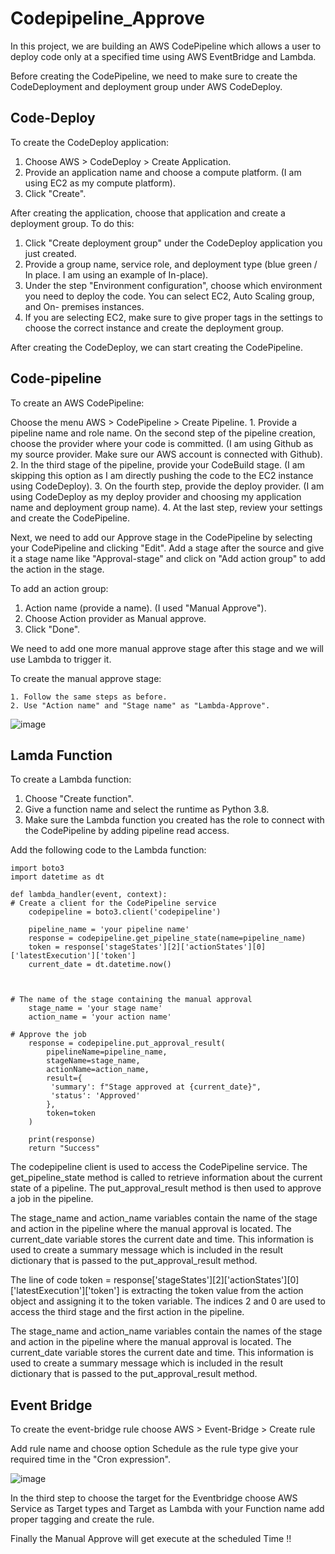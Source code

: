 # Codepipeline_Approve

In this project, we are building an AWS CodePipeline which allows a user to deploy code only at a specified time using AWS EventBridge and Lambda.

Before creating the CodePipeline, we need to make sure to create the CodeDeployment and deployment group under AWS CodeDeploy.

## Code-Deploy

To create the CodeDeploy application:

   1. Choose AWS > CodeDeploy > Create Application.
   2. Provide an application name and choose a compute platform. (I am using EC2 as my compute platform).
   3. Click "Create".

After creating the application, choose that application and create a deployment group. To do this:

   1. Click "Create deployment group" under the CodeDeploy application you just created.
   2. Provide a group name, service role, and deployment type (blue green / In place. I am using an example of In-place).
   3. Under the step "Environment configuration", choose which environment you need to deploy the code. You can select EC2, Auto Scaling group, and On-  premises instances.
   4. If you are selecting EC2, make sure to give proper tags in the settings to choose the correct instance and create the deployment group.

After creating the CodeDeploy, we can start creating the CodePipeline.

## Code-pipeline

To create an AWS CodePipeline:

 Choose the menu AWS > CodePipeline > Create Pipeline.
    1. Provide a pipeline name and role name.
    On the second step of the pipeline creation, choose the provider where your code is committed. (I am using Github as my source provider. Make sure our AWS account is connected with Github).
    2. In the third stage of the pipeline, provide your CodeBuild stage. (I am skipping this option as I am directly pushing the code to the EC2 instance using CodeDeploy).
   3. On the fourth step, provide the deploy provider. (I am using CodeDeploy as my deploy provider and choosing my application name and deployment group name).
   4. At the last step, review your settings and create the CodePipeline.   

Next, we need to add our Approve stage in the CodePipeline by selecting your CodePipeline and clicking "Edit". Add a stage after the source and give it a stage name like "Approval-stage" and click on "Add action group" to add the action in the stage.

To add an action group:

   1. Action name (provide a name). (I used "Manual Approve").
   2. Choose Action provider as Manual approve.
   3. Click "Done".

We need to add one more manual approve stage after this stage and we will use Lambda to trigger it.

To create the manual approve stage:

    1. Follow the same steps as before.
    2. Use "Action name" and "Stage name" as "Lambda-Approve".

![image](https://user-images.githubusercontent.com/17767960/209428051-dbf105a3-a2fd-4a1a-9a7b-04104d963bab.png)


## Lamda Function

To create a Lambda function:

   1. Choose "Create function".
   2. Give a function name and select the runtime as Python 3.8.
   3.  Make sure the Lambda function you created has the role to connect with the CodePipeline by adding pipeline read access.

Add the following code to the Lambda function:

```
import boto3
import datetime as dt

def lambda_handler(event, context):
# Create a client for the CodePipeline service
    codepipeline = boto3.client('codepipeline')

    pipeline_name = 'your pipeline name'
    response = codepipeline.get_pipeline_state(name=pipeline_name)
    token = response['stageStates'][2]['actionStates'][0]['latestExecution']['token']
    current_date = dt.datetime.now()



# The name of the stage containing the manual approval
    stage_name = 'your stage name'
    action_name = 'your action name'

# Approve the job
    response = codepipeline.put_approval_result(
        pipelineName=pipeline_name,
        stageName=stage_name,
        actionName=action_name,
        result={
         'summary': f"Stage approved at {current_date}",
         'status': 'Approved'
        },
        token=token
    )
    
    print(response)
    return "Success"
```
The codepipeline client is used to access the CodePipeline service. The get_pipeline_state method is called to retrieve information about the current state of a pipeline. The put_approval_result method is then used to approve a job in the pipeline.

The stage_name and action_name variables contain the name of the stage and action in the pipeline where the manual approval is located. The current_date variable stores the current date and time. This information is used to create a summary message which is included in the result dictionary that is passed to the put_approval_result method.

The line of code token = response['stageStates'][2]['actionStates'][0]['latestExecution']['token'] is extracting the token value from the action object and assigning it to the token variable. The indices 2 and 0 are used to access the third stage and the first action in the pipeline.

The stage_name and action_name variables contain the names of the stage and action in the pipeline where the manual approval is located. The current_date variable stores the current date and time. This information is used to create a summary message which is included in the result dictionary that is passed to the put_approval_result method.

## Event Bridge

To create the event-bridge rule choose AWS > Event-Bridge > Create rule 

Add rule name and choose option Schedule as the rule type give your required time in the "Cron expression".

![image](https://user-images.githubusercontent.com/17767960/209428110-9108e82a-aa49-4f59-a473-95a72bf2b24c.png)


In the third step to choose the target for the Eventbridge choose AWS Service as Target types and Target as Lambda with your Function name add proper tagging and create the rule.

Finally the Manual Approve will get execute at the scheduled Time !!



